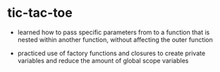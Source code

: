 # tic-tac-toe






- learned how to pass specific parameters from to a function
that is nested within another function, without affecting the 
outer function

- practiced use of factory functions and closures to create private variables and reduce the amount of global scope variables